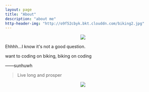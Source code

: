 ```yaml
---
layout: page
title: "About"
description: "about me"
http-header-img: "http://o9f52cbyk.bkt.clouddn.com/biking2.jpg"
---
```


<center>
    <p><img src="http://dreamofbook.qiniudn.com/Zero.png" align="center"></p>
</center>

Ehhhh...I know it's not a good question.

want to coding on biking, biking on coding

——sunhuwh


> Live long and prosper

<center>
    <p><img src="http://dreamofbook.qiniudn.com/hacker.png" align="center"></p>
</center>
